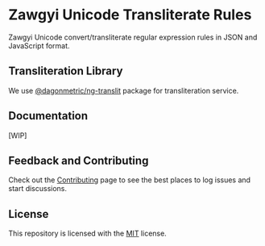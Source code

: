# Zawgyi Unicode Transliterate Rules

Zawgyi Unicode convert/transliterate regular expression rules in JSON and JavaScript format.

## Transliteration Library

We use [@dagonmetric/ng-translit](https://github.com/DagonMetric/ng-translit) package for transliteration service.

## Documentation

[WIP]

## Feedback and Contributing

Check out the [Contributing](https://github.com/myanmartools/zawgyi-unicode-translit-rules/blob/master/CONTRIBUTING.md) page to see the best places to log issues and start discussions.

## License

This repository is licensed with the [MIT](https://github.com/myanmartools/zawgyi-unicode-translit-rules/blob/master/LICENSE) license.
